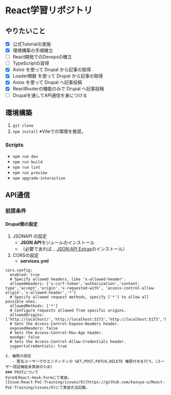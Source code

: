 # React学習リポジトリ
## やりたいこと
- [x] 公式Tutorialの実施
- [x] 環境構築の手順確立
- [ ] React開発でのDevopsの確立
- [ ] TypeScriptの習得
- [x] Axios を使って Drupal から記事の取得
- [x] Loader関数 を使って Drupal から記事の取得
- [x] Axios を使って Drupal へ記事投稿
- [x] ReactRouterの機能のみで Drupal へ記事投稿
- [ ] Drupalを通してAPI通信を身につける

## 環境構築
1. `git clone`
2. `npm install`
※Viteでの環境を推奨。

### Scripts
- `npm run dev`
- `npm run build`
- `npm run lint`
- `npm run preview`
- `npm upgrade-interactive`

## API通信
### 前提条件
#### Drupal側の設定
1. JSONAPI の設定
   - **JSON API**モジュールのインストール
   - （必要であれば... [JSON:API Extras](https://www.drupal.org/project/jsonapi_extras)のインストール）
2. CORSの設定
   - **services.yml**
  ```
  cors.config:
    enabled: true
    # Specify allowed headers, like 'x-allowed-header'.
    allowedHeaders: ['x-csrf-token','authorization','content-type','accept','origin','x-requested-with', 'access-control-allow-origin','x-allowed-header','*']
    # Specify allowed request methods, specify ['*'] to allow all possible ones.
    allowedMethods: ['*']
    # Configure requests allowed from specific origins.
    allowedOrigins: ['http://localhost/','http://localhost:5173','http://localhost:5173','http://localhost:5173','*']
    # Sets the Access-Control-Expose-Headers header.
    exposedHeaders: false
    # Sets the Access-Control-Max-Age header.
    maxAge: false
    # Sets the Access-Control-Allow-Credentials header.
    supportsCredentials: true
    ```
3. 権限の設定
     - 匿名ユーザーでのエンティティの GET,POST,PATCH,DELETE 権限付与を行う。（ユーザー認証機能未実装のため）
### POSTについて
FormをReact-Hook-Formにて実装。
[Issue:React-PoC-Training/issues/9](https://github.com/kazuya-u/React-PoC-Training/issues/9)にて実装方法記載。
